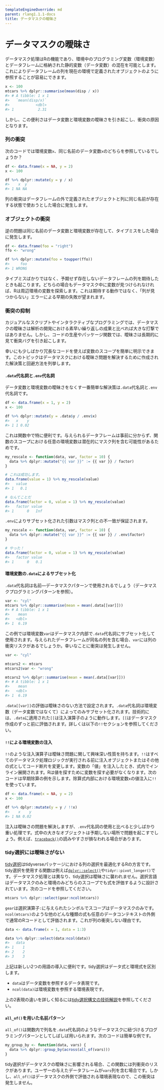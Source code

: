```yaml
---
templateEngineOverride: md
parent: rlang1.1.1-docs
title: データマスクの曖昧さ
---
```


# データマスクの曖昧さ

データマスク処理はRの機能であり、環境中のプログラミング変数（環境変数）とデータフレームに格納された静的変数（データ変数）の混在を可能とします。これによりデータフレームの列を現在の環境で定義されたオブジェクトのように参照することが容易にできます。

```r
x <- 100
mtcars %>% dplyr::summarise(mean(disp / x))
#> # A tibble: 1 x 1
#>   `mean(disp/x)`
#>            <dbl>
#> 1           2.31
```

しかし、この便利さはデータ変数と環境変数の曖昧さを引き起こし、衝突の原因となります。

### 列の衝突

次のコードでは環境変数`x`、同じ名前のデータ変数`x`のどちらを参照しているでしょうか？

```r
df <- data.frame(x = NA, y = 2)
x <- 100

df %>% dplyr::mutate(y = y / x)
#>    x  y
#> 1 NA NA
```

列の衝突はデータフレームの外で定義されたオブジェクトと列に同じ名前が存在する状態で使おうとした場合に発生します。

### オブジェクトの衝突

逆の問題は同じ名前のデータ変数と環境変数が存在して、タイプミスをした場合に発生します。

```r
df <- data.frame(foo = "right")
ffo <- "wrong"

df %>% dplyr::mutate(foo = toupper(ffo))
#>     foo
#> 1 WRONG
```

タイプミスばかりではなく、予期せず存在しないデータフレームの列を期待したときも起こります。どちらの場合もデータマスク中に変数が見つけられなければ、Rは周辺環境の変数を探索します。これは期待する動作ではなく、「列が見つからない」エラーによる早期の失敗が望まれます。

### 衝突の抑制

カジュアルなスクリプトやインタラクティブなプログラミングでは、データマスクの曖昧さは解析の開発における素早い繰り返しの成果と比べれば大きな打撃ではありません。しかし、コードの生産やパッケージ関数では、曖昧さは長期的に見て衝突バグを引き起こします。

幸いにも少しばかり冗長なコードを使えば変数のスコープを簡単に明示できます。このトピックはデータマスクにおける曖昧さ問題を解決するために作成された解決策と回避方法を列挙します。

#### `.data`代名詞と`.env`代名詞

データ変数と環境変数の曖昧さをなくす一番簡単な解決策は`.data`代名詞と`.env`代名詞です。

```r
df <- data.frame(x = 1, y = 2)
x <- 100

df %>% dplyr::mutate(y = .data$y / .env$x)
#>   x    y
#> 1 1 0.02
```

これは関数中で特に便利です。与えられるデータフレームは事前に分からず、関数のスコープにおける任意の環境変数は潜在的にマスク列を含む可能性があるためです。

```r
my_rescale <- function(data, var, factor = 10) {
  data %>% dplyr::mutate("{{ var }}" := {{ var }} / factor)
}

# これは成功します。
data.frame(value = 1) %>% my_rescale(value)
#>   value
#> 1   0.1

# なんてことだ
data.frame(factor = 0, value = 1) %>% my_rescale(value)
#>   factor value
#> 1      0   Inf
```

`.env`によりサブセット化された引数はマスク列との不一致が保証されます。

```r
my_rescale <- function(data, var, factor = 10) {
  data %>% dplyr::mutate("{{ var }}" := {{ var }} / .env$factor)
}

# やった！
data.frame(factor = 0, value = 1) %>% my_rescale(value)
#>   factor value
#> 1      0   0.1
```

#### 環境変数の`.data`によるサブセット化

`.data`代名詞は名前―データマスクパターンで使用されるでしょう（データマスクプログラミングパターンを参照）。

```r
var <- "cyl"
mtcars %>% dplyr::summarise(mean = mean(.data[[var]]))
#> # A tibble: 1 x 1
#>    mean
#>   <dbl>
#> 1  6.19
```

この例では環境変数`var`はデータマスク内部で`.data`代名詞にサブセット化して使用されます。与えられたデータフレームが同名の列を含む場合、`var`には列の衝突リスクがあるでしょうか。幸いなことに衝突は発生しません。

```r
var <- "cyl"

mtcars2 <- mtcars
mtcars2$var <- "wrong"

mtcars2 %>% dplyr::summarise(mean = mean(.data[[var]]))
#> # A tibble: 1 x 1
#>    mean
#>   <dbl>
#> 1  6.19
```

`.data[[var]]`の評価は曖昧さのない方法で設定されます。`.data`代名詞は環境変数（データ変数ではなくて）によってのみサブセット化されます。技術的には、`.data`に適用された`[[`は注入演算子のように動作します。`[[`はデータマスク作成のずっと前に評価されます。詳しくは以下の`!!`セクションを参照してください。

#### `!!`による環境変数の注入

`!!`のような注入演算子は曖昧さ問題に関して興味深い性質を持ちます。`!!`はすべてのデータマスク処理ロジックが実行される前に注入オブジェクトまたはその他の式としてコード断片を変更します。変数の「値」を注入したとき、式内でインライン展開されます。Rは値を探すために変数を探す必要がなくなります。次のコードは早期除算の例を示します。除算式内部における環境変数`x`の値注入に`!!`を使っています。

```r
df <- data.frame(x = NA, y = 2)
x <- 100

df %>% dplyr::mutate(y = y / !!x)
#>    x    y
#> 1 NA 0.02
```

注入は曖昧さの問題を解決しますが、`.env`代名詞の使用と比べると少しばかり重い処理です。式中の大きなオブジェクトは予期しない場所で問題を起こすでしょう。例えば、[`traceback()`](https://rdrr.io/r/base/traceback.html)の読みやすさが損なわれる場合があります。

### tidy選択には曖昧さがない

[tidy選択](https://tidyselect.r-lib.org/reference/language.html)はtidyverseパッケージにおける列の選択を最適化するRの方言です。tidy選択を使用する関数は例えば[`dplyr::select()`](https://dplyr.tidyverse.org/reference/select.html)や`tidyr::pivot_longer()`です。データマスク処理とは異なり、tidy選択は曖昧さに襲われません。選択言語はデータマスクのみと環境のみどちらのスコープでも式を評価するように設計されています。次のコードを参照してください。

```r
mtcars %>% dplyr::select(gear:ncol(mtcars))
```

`gear`は選択演算子`:`に与えられたシンボルでスコープはデータマスクのみです。`ncol(mtcars)`のような他のどんな種類の式も任意のデータコンテキストの外側で通常のRコードとして評価されます。これが列の衝突しない理由です。

```r
data <- data.frame(x = 1, data = 1:3)

data %>% dplyr::select(data:ncol(data))
#>   data
#> 1    1
#> 2    2
#> 3    3
```

上記は新しい2つの用語の導入に便利です。tidy選択はデータ式と環境式を区別します。

- `data`はデータ変数を参照するデータ表現です。
- `ncol(data)`は環境変数を参照する環境表現です。

上の2表現の違いを詳しく知るには[tidy選択構文の技術解説](https://tidyselect.r-lib.org/articles/syntax.html)を参照してください。

#### `all_of()`を用いた名前パターン

`all_of()`は関数内で列名を`.data`代名詞のようなデータマスクに紐づけるプログラミングパターンとしてしばしば用いられます。次のコードは簡単な例です。

```r
my_group_by <- function(data, vars) {
  data %>% dplyr::group_by(across(all_of(vars)))
}
```

tidy選択がデータマスクの曖昧さに影響される場合、この関数には列衝突のリスクがあります。ユーザーの与えたデータフレームが`vars`列を含む場合です。しかし、`all_of()`はデータマスクの外側で評価される環境表現なので、この衝突は発生しません。
